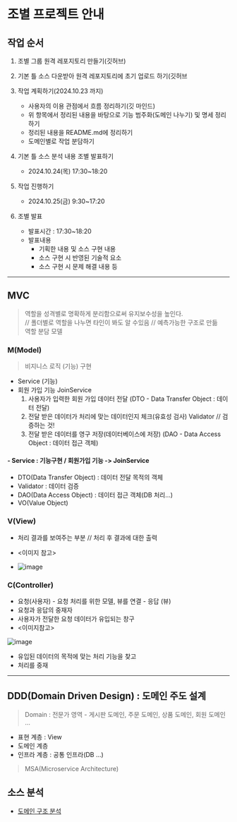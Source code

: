 # 조별 프로젝트 안내

## 작업 순서 
1. 조별 그룹 원격 레포지토리 만들기(깃허브) 
2. 기본 틀 소스 다운받아 원격 레포지토리에 초기 업로드 하기(깃허브
3. 작업 계획하기(2024.10.23 까지)
    - 사용자의 이용 관점에서 흐름 정리하기(깃 마인드)
    - 위 항목에서 정리된 내용을 바탕으로 기능 범주화(도메인 나누기) 및 명세 정리하기
    - 정리된 내용을 README.md에 정리하기
    - 도메인별로 작업 분담하기
4. 기본 틀 소스 분석 내용 조별 발표하기
   - 2024.10.24(목) 17:30~18:20
   
4. 작업 진행하기
   - 2024.10.25(금) 9:30~17:20

5. 조별 발표 
   - 발표시간 : 17:30~18:20
   - 발표내용 
      - 기획한 내용 및 소스 구현 내용 
      - 소스 구현 시 반영된 기술적 요소
      - 소스 구현 시 문제 해결 내용 등
---
## MVC
> 역할을 성격별로 명확하게 분리함으로써 유지보수성을 높인다.</br>
> // 폴더별로 역할을 나누면 타인이 봐도 알 수있음 // 예측가능한 구조로 만듦</br>
> 역할 분담 모델

### M(Model) 
> 비지니스 로직 (기능) 구현
- Service (기능)
 - 회원 가입 기능
   JoinService
   1) 사용자가 입력한 회원 가입 데이터 전달
      (DTO - Data Transfer Object : 데이터 전달)
   2) 전달 받은 데이터가 처리에 맞는 데이터인지 체크(유효성 검사)
      Validator // 검증하는 것!
   3) 전달 받은 데이터를 영구 저장(데이터베이스에 저장)
      (DAO - Data Access Object : 데이터 접근 객체)

#### - Service : 기능구현 / 회원가입 기능 -> JoinService
   - DTO(Data Transfer Object) : 데이터 전달 목적의 객체
   - Validator : 데이터 검증
   - DAO(Data Access Object) : 데이터 접근 객체(DB 처리...)
   - VO(Value Object)

### V(View) 
- 처리 결과를 보여주는 부분 // 처리 후 결과에 대한 출력

- <이미지 참고>

- ![image](https://github.com/user-attachments/assets/182fd04a-99a3-46bb-a818-4c37bfeb821f)


### C(Controller) 
- 요청(사용자)  -  요청 처리를 위한 모델, 뷰를 연결   - 응답 (뷰)
- 요청과 응답의 중재자</br>
- 사용자가 전달한 요청 데이터가 유입되는 창구
- <이미지참고>
 
![image](https://github.com/user-attachments/assets/1c9cf8b4-47f0-47c7-95b1-fe7101d82ef4)

- 유입된 데이터의 목적에 맞는 처리 기능을 찾고
- 처리를 중재

---
## DDD(Domain Driven Design) : 도메인 주도 설계
> Domain : 전문가 영역 - 게시판 도메인, 주문 도메인, 상품 도메인, 회원 도메인 ...

- 표현 계층 : View
- 도메인 계층
- 인프라 계층  : 공통 인프라(DB ...)

> MSA(Microservice Architecture)

## 소스 분석
- [도메인 구조 분석](https://github.com/yonggyo1125/ai_pintech_1st_p1/blob/master/STRUCTURE.md)
